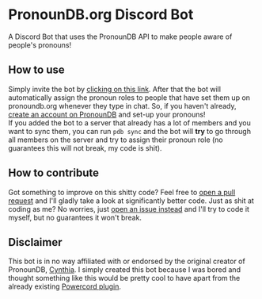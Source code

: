 # PronounDB.org Discord Bot

A Discord Bot that uses the PronounDB API to make people aware of people's pronouns!

## How to use

Simply invite the bot by [clicking on this link](https://nurmarv.in/invite-pronoundb-bot). After that the bot will automatically assign the pronoun roles to people that have set them up on pronoundb.org whenever they type in chat. So, if you haven't already, [create an account on PronounDB](https://pronoundb.org/register) and set-up your pronouns! \
If you added the bot to a server that already has a lot of members and you want to sync them, you can run `pdb sync` and the bot will **try** to go through all members on the server and try to assign their pronoun role (no guarantees this will not break, my code is shit).

## How to contribute

Got something to improve on this shitty code? Feel free to [open a pull request](https://github.com/NurMarvin/pronoundb-bot/pulls) and I'll gladly take a look at significantly better code. Just as shit at coding as me? No worries, just [open an issue instead](https://github.com/NurMarvin/pronoundb-bot/issues/new) and I'll try to code it myself, but no guarantees it won't break.

## Disclaimer

This bot is in no way affiliated with or endorsed by the original creator of PronounDB, [Cynthia](https://github.com/cyyynthia/). I simply created this bot because I was bored and thought something like this would be pretty cool to have apart from the already existing [Powercord plugin](https://github.com/cyyynthia/pronoundb-powercord).
